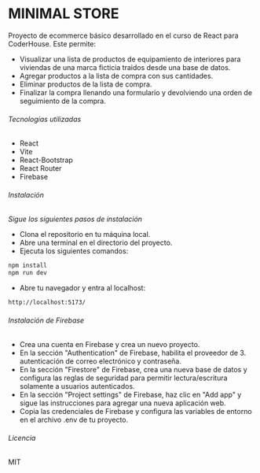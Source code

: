 # MINIMAL STORE
Proyecto de ecommerce básico desarrollado en el curso de React para CoderHouse. 
Este permite:
- Visualizar una lista de productos de equipamiento de interiores para viviendas de una marca ficticia traidos desde una base de datos.
- Agregar productos a la lista de compra con sus cantidades.
- Eliminar productos de la lista de compra.
- Finalizar la compra llenando una formulario y devolviendo una orden de seguimiento de la compra.

###### Tecnologías utilizadas
- React
- Vite
- React-Bootstrap
- React Router
- Firebase

###### Instalación
_Sigue los siguientes pasos de instalación_
- Clona el repositorio en tu máquina local.
- Abre una terminal en el directorio del proyecto.
- Ejecuta los siguientes comandos:
```sh
npm install
npm run dev
```
- Abre tu navegador y entra al localhost:
```sh
http://localhost:5173/
```
###### Instalación de Firebase
- Crea una cuenta en Firebase y crea un nuevo proyecto.
- En la sección "Authentication" de Firebase, habilita el proveedor de 3. autenticación de correo electrónico y contraseña.
- En la sección "Firestore" de Firebase, crea una nueva base de datos y configura las reglas de seguridad para permitir lectura/escritura solamente a usuarios autenticados.
- En la sección "Project settings" de Firebase, haz clic en "Add app" y sigue las instrucciones para agregar una nueva aplicación web.
- Copia las credenciales de Firebase y configura las variables de entorno en el archivo .env de tu proyecto.

###### Licencia
MIT